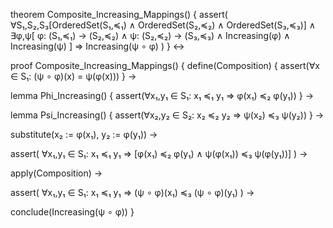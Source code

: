theorem Composite_Increasing_Mappings() {
  assert(
    ∀S₁,S₂,S₃[OrderedSet(S₁,≼₁) ∧ OrderedSet(S₂,≼₂) ∧ OrderedSet(S₃,≼₃)] ∧
    ∃φ,ψ[
      φ: (S₁,≼₁) → (S₂,≼₂) ∧ 
      ψ: (S₂,≼₂) → (S₃,≼₃) ∧
      Increasing(φ) ∧ 
      Increasing(ψ)
    ] ⇒
    Increasing(ψ ∘ φ)
  )
} ↔

proof Composite_Increasing_Mappings() {
  define(Composition) {
    assert(∀x ∈ S₁: (ψ ∘ φ)(x) = ψ(φ(x)))
  } →
  
  lemma Phi_Increasing() {
    assert(∀x₁,y₁ ∈ S₁: x₁ ≼₁ y₁ ⇒ φ(x₁) ≼₂ φ(y₁))
  } →
  
  lemma Psi_Increasing() {
    assert(∀x₂,y₂ ∈ S₂: x₂ ≼₂ y₂ ⇒ ψ(x₂) ≼₃ ψ(y₂))
  } →
  
  substitute(x₂ := φ(x₁), y₂ := φ(y₁)) →
  
  assert(
    ∀x₁,y₁ ∈ S₁: 
      x₁ ≼₁ y₁ ⇒ 
      [φ(x₁) ≼₂ φ(y₁) ∧ ψ(φ(x₁)) ≼₃ ψ(φ(y₁))]
  ) →
  
  apply(Composition) →
  
  assert(
    ∀x₁,y₁ ∈ S₁: 
      x₁ ≼₁ y₁ ⇒ (ψ ∘ φ)(x₁) ≼₃ (ψ ∘ φ)(y₁)
  ) →
  
  conclude(Increasing(ψ ∘ φ))
}